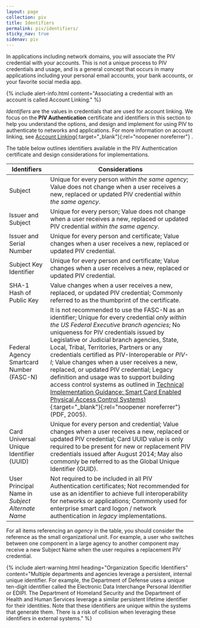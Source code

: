 ```yaml
---
layout: page
collection: piv
title: Identifiers
permalink: piv/identifiers/
sticky_nav: true
sidenav: piv
---
```


In applications including network domains, you will associate the PIV credential with your accounts.  This is not a unique process to PIV credentials and usage, and is a general concept that occurs in many applications including your personal email accounts, your bank accounts, or your favorite social media app.  

{% include alert-info.html content="Associating a credential with an account is called Account Linking." %}

_Identifiers_ are the values in credentials that are used for account linking.  We focus on the **PIV Authentication** certificate and identifiers in this section to help you understand the options, and design and implement for using PIV to authenticate to networks and applications. For more information on account linking, see [Account Linking](../network/account/){:target="_blank"}{:rel="noopener noreferrer"} .

The table below outlines identifiers available in the PIV Authentication certificate and design considerations for implementations.

| Identifiers              | Considerations |
| -------------            |----            |
| Subject      |  Unique for every person _within the same agency_; Value does not change when a user receives a new, replaced or updated PIV credential _within the same agency_. |
| Issuer and Subject      | Unique for every person; Value does not change when a user receives a new, replaced or updated PIV credential _within the same agency_. |
| Issuer and Serial Number   | Unique for every person and certificate; Value changes when a user receives a new, replaced or updated PIV credential. |
| Subject Key Identifier  | Unique for every person and certificate; Value changes when a user receives a new, replaced or updated PIV credential. |
| SHA-1 Hash of Public Key  | Value changes when a user receives a new, replaced, or updated PIV credential; Commonly referred to as the thumbprint of the certificate. |
| Federal Agency Smartcard Number (FASC-N)   | It is not recommended to use the FASC-N as an identifier; Unique for every credential _only within the US Federal Executive branch agencies_; No uniqueness for PIV credentials issued by Legislative or Judicial branch agencies, State, Local, Tribal, Territories, Partners or any credentials certified as PIV-Interoperable or _PIV-I_; Value changes when a user receives a new, replaced, or updated PIV credential; Legacy definition and usage was to support building access control systems as outlined in [Technical Implementation Guidance: Smart Card Enabled Physical Access Control Systems)](https://www.idmanagement.gov/docs/pacs-tig-scepacs.pdf){:target="_blank"}{:rel="noopener noreferrer"} (PDF, 2005). |
| Card Universal Unique Identifier (UUID)      |   Unique for every person and credential; Value changes when a user receives a new, replaced or updated PIV credential; Card UUID value is only required to be present for new or replacement PIV credentials issued after August 2014; May also commonly be referred to as the Global Unique Identifier (GUID). |
| User Principal Name in _Subject Alternate Name_   |  Not required to be included in all PIV Authentication certificates; Not recommended for use as an identifier to achieve full interoperability for networks or applications; Commonly used for enterprise smart card logon / network authentication in _legacy_ implementations. |

For all items referencing an _agency_ in the table, you should consider the reference as the small organizational unit.  For example, a user who switches between one component in a large agency to another component may receive a new Subject Name when the user requires a replacement PIV credential.

{% include alert-warning.html heading="Organization Specific Identifiers" content="Multiple departments and agencies leverage a persistent, internal unique identifier. For example, the Department of Defense uses a unique ten-digit identifier called the Electronic Data Interchange Personal Identifier or EDIPI. The Department of Homeland Security and the Department of Health and Human Services leverage a similar persistent lifetime identifier for their identities. Note that these identifiers are unique within the systems that generate them. There is a risk of collision when leveraging these identifiers in external systems." %}
